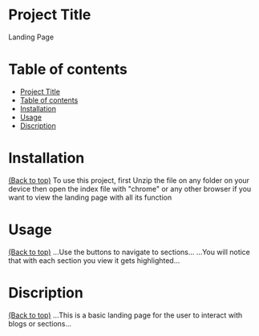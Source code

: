 # Project Title
Landing Page

# Table of contents
- [Project Title](#project-title)
- [Table of contents](#table-of-contents)
- [Installation](#installation)
- [Usage](#usage)
- [Discription](#discription)

# Installation
[(Back to top)](#table-of-contents)
To use this project, first Unzip the file on any folder on your device
then open the index file with "chrome" or any other browser
if you want to view the landing page with all its function


# Usage
[(Back to top)](#table-of-contents)
...Use the buttons to navigate to sections...
...You will notice that with each section you view it gets highlighted...

# Discription
[(Back to top)](#table-of-contents)
...This is a basic landing page for the user to interact with blogs or sections...
